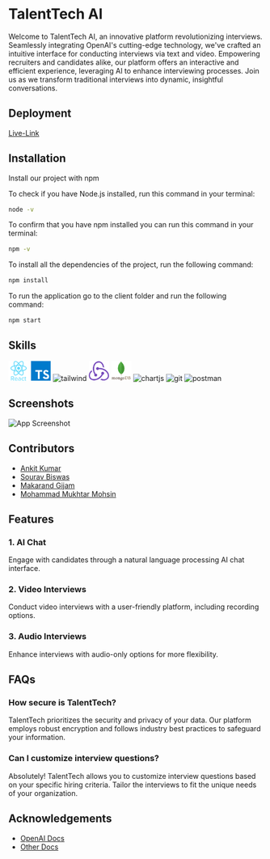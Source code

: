 
# TalentTech AI

Welcome to TalentTech AI, an innovative platform revolutionizing interviews. Seamlessly integrating OpenAI's cutting-edge technology, we've crafted an intuitive interface for conducting interviews via text and video. Empowering recruiters and candidates alike, our platform offers an interactive and efficient experience, leveraging AI to enhance interviewing processes. Join us as we transform traditional interviews into dynamic, insightful conversations.

## Deployment 

[Live-Link](https://talent-tech-psi.vercel.app/)

## Installation

Install our project with npm

To check if you have Node.js installed, run this command in your terminal:

```bash
node -v
```
To confirm that you have npm installed you can run this command in your terminal:

```bash
npm -v
```
To install all the dependencies of the project, run the following command:
```bash
npm install
```
To run the application go to the client folder and run the following command:
```bash
npm start
```

## Skills

<img src="https://raw.githubusercontent.com/devicons/devicon/master/icons/react/react-original-wordmark.svg" alt="react" width="40" height="40"/> <img src="https://raw.githubusercontent.com/devicons/devicon/master/icons/typescript/typescript-original.svg" alt="typescript" width="40" height="40"/> <img src="https://www.vectorlogo.zone/logos/tailwindcss/tailwindcss-icon.svg" alt="tailwind" width="40" height="40"/> <img src="https://raw.githubusercontent.com/devicons/devicon/master/icons/redux/redux-original.svg" alt="redux" width="40" height="40"/> <img src="https://raw.githubusercontent.com/devicons/devicon/master/icons/mongodb/mongodb-original-wordmark.svg" alt="mongodb" width="40" height="40"/> <img src="https://www.chartjs.org/media/logo-title.svg" alt="chartjs" width="40" height="40"/> <img src="https://www.vectorlogo.zone/logos/git-scm/git-scm-icon.svg" alt="git" width="40" height="40"/> <img src="https://www.vectorlogo.zone/logos/getpostman/getpostman-icon.svg" alt="postman" width="40" height="40"/>

    
## Screenshots

![App Screenshot](https://via.placeholder.com/468x300?text=App+Screenshot+Here)

## Contributors
- [Ankit Kumar](https://github.com/ankitsimari)
- [Sourav Biswas](https://github.com/souravsb66)
- [Makarand Gijam](https://github.com/gmak22/)
- [Mohammad Mukhtar Mohsin](https://github.com/mdmukhtarmohsin)

## Features
### 1. AI Chat
Engage with candidates through a natural language processing AI chat interface.
### 2. Video Interviews
Conduct video interviews with a user-friendly platform, including recording options.
### 3. Audio Interviews
Enhance interviews with audio-only options for more flexibility.

## FAQs
### How secure is TalentTech?
TalentTech prioritizes the security and privacy of your data. Our platform employs robust encryption and follows industry best practices to safeguard your information.
### Can I customize interview questions?
Absolutely! TalentTech allows you to customize interview questions based on your specific hiring criteria. Tailor the interviews to fit the unique needs of your organization.


## Acknowledgements

 - [OpenAI Docs](https://platform.openai.com/docs/overview)
 - [Other Docs](https://www.builder.io/blog/stream-ai-javascript)
